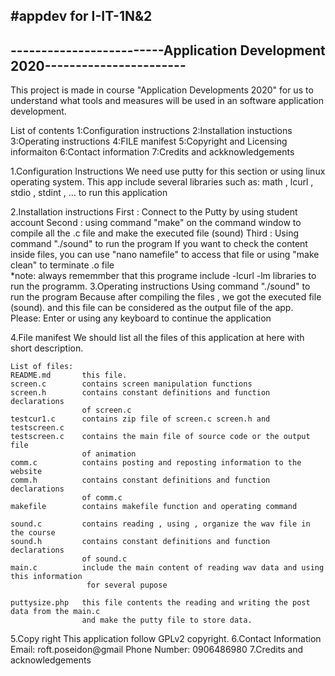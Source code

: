#appdev for I-IT-1N&2
----------------------------------------------------------------------------
-------------------------Application Development 2020-----------------------
----------------------------------------------------------------------------


This project is made in course "Application Developments 2020" for us to 
understand what tools and measures will be used in an software application
development.

List of contents
1:Configuration instructions
2:Installation instuctions
3:Operating instructions
4:FILE manifest
5:Copyright and Licensing informaiton
6:Contact information
7:Credits and ackknowledgements



1.Configuration Instructions
	We need use putty for this section or using linux operating system.
	This app include several libraries such as: math , lcurl , stdio , stdint , ...
	to run this application

2.Installation instructions
	First   : Connect to the Putty by using student account
	Second  : using command "make" on the command window to compile all the .c file and make the executed file (sound)
	Third 	: Using command "./sound" to run the program
	If you want to check the content inside files, you can use "nano namefile" to access that file
	or using "make clean" to terminate .o file  
	*note: always rememmber that this programe include -lcurl -lm libraries to run the programm.
3.Operating instructions
	Using command "./sound" to run the program
	Because after compiling the files , we got the executed file (sound). and this file can be considered as the output file of the app.
	Please: Enter or using any keyboard to continue the application
	
4.File manifest
	We should list all the files of this application at here with short 
	description.

	List of files:
	README.md		this file.
	screen.c		contains screen manipulation functions
	screen.h		contains constant definitions and function declarations
					of screen.c
	testcur1.c		contains zip file of screen.c screen.h and testscreen.c
	testscreen.c 	contains the main file of source code or the output file
					of animation
	comm.c			contains posting and reposting information to the website 
	comm.h			contains constant definitions and function declarations
					of comm.c
	makefile		contains makefile function and operating command

	sound.c 		contains reading , using , organize the wav file in the course
	sound.h			contains constant definitions and function declarations
					of sound.c
	main.c 			include the main content of reading wav data and using this information
					 for several pupose 

	puttysize.php 	this file contents the reading and writing the post data from the main.c 
					and make the putty file to store data.
					
	
5.Copy right
	This application follow GPLv2 copyright.
6.Contact Information
	Email:			roft.poseidon@gmail
	Phone Number:	0906486980
7.Credits and acknowledgements
	
